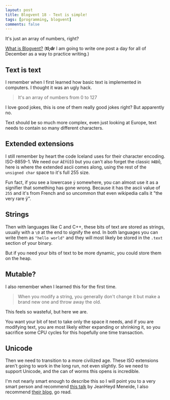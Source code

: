 ```yaml
---
layout: post
title: Blogvent 18 - Text is simple!
tags: [programming, blogvent]
comments: false
---
```


It's just an array of numbers, right?

[What is Blogvent?](/2022-11-27-blogvent-calendar/) (**tl;dr** I am going to write one post a day for all of December as a way to practice writing.)

## Text is text

I remember when I first learned how basic text is implemented in computers. I thought it was an ugly hack.

> It's an array of numbers from 0 to 127

I love good jokes, this is one of them really good jokes right? But apparently no.

Text should be so much more complex, even just looking at Europe, text needs to contain so many different characters.

## Extended extensions

I still remember by heart the code Iceland uses for their character encoding. ISO-8859-1. We need our `ÁÉÝÚÍÓ` but you can't also forget the classic `ÞÆÐÖ`, here is where the extended ascii comes along, using the rest of the `unsigned char` space to it's full 255 size.

Fun fact, if you see a lowercase `ÿ` somewhere, you can almost use it as a signifier that something has gone wrong. Because it has the ascii value of `255` and it's from French and so uncommon that even wikipedia calls it "the very rare ÿ".

## Strings

Then with languages like C and C++, these bits of text are stored as strings, usually with a `\0` at the end to signify the end. In both languages you can write them as `"hello world"` and they will most likely be stored in the `.text` section of your binary.

But if you need your bits of text to be more dynamic, you could store them on the heap.

## Mutable?

I also remember when I learned this for the first time.

> When you modify a string, you generally don't change it but make a brand new one and throw away the old.

This feels so wasteful, but here we are.

You want your bit of text to take only the space it needs, and if you are modifying text, you are most likely either expanding or shrinking it, so you sacrifice some CPU cycles for this hopefully one time transaction.

## Unicode

Then we need to transition to a more civilized age. These ISO extensions aren't going to work in the long run, not even slightly. So we need to support Unicode, and the can of worms this opens is incredible.

I'm not nearly smart enough to describe this so I will point you to a very smart person and recommend [this talk](https://www.youtube.com/watch?v=BdUipluIf1E) by JeanHeyd Meneide, I also recommend [their blog](https://thephd.dev/), go read.